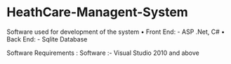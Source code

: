 # HeathCare-Managent-System

Software used for development of the system
	•	Front End: - ASP .Net, C# 
	•	Back End: - Sqlite Database
	
Software Requirements :
	Software :- Visual Studio 2010 and above

